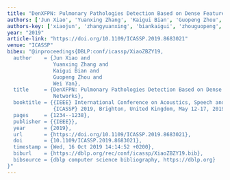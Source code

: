 ```yaml
---
title: "DenXFPN: Pulmonary Pathologies Detection Based on Dense Feature Pyramid Networks"
authors: ['Jun Xiao', 'Yuanxing Zhang', 'Kaigui Bian', 'Guopeng Zhou', 'Wei Yan']
authors-key: ['xiaojun', 'zhangyuanxing', 'biankaigui', 'zhouguopeng', 'yanwei']
year: "2019"
article-link: "https://doi.org/10.1109/ICASSP.2019.8683021"
venue: "ICASSP"
bibex: "@inproceedings{DBLP:conf/icassp/XiaoZBZY19,
  author    = {Jun Xiao and
               Yuanxing Zhang and
               Kaigui Bian and
               Guopeng Zhou and
               Wei Yan},
  title     = {DenXFPN: Pulmonary Pathologies Detection Based on Dense Feature Pyramid
               Networks},
  booktitle = {{IEEE} International Conference on Acoustics, Speech and Signal Processing,
               {ICASSP} 2019, Brighton, United Kingdom, May 12-17, 2019},
  pages     = {1234--1238},
  publisher = {{IEEE}},
  year      = {2019},
  url       = {https://doi.org/10.1109/ICASSP.2019.8683021},
  doi       = {10.1109/ICASSP.2019.8683021},
  timestamp = {Wed, 16 Oct 2019 14:14:52 +0200},
  biburl    = {https://dblp.org/rec/conf/icassp/XiaoZBZY19.bib},
  bibsource = {dblp computer science bibliography, https://dblp.org}
}"
---
```

